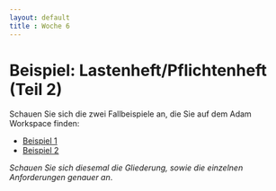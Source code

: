 ```yaml
---
layout: default
title : Woche 6
---
```

# Beispiel: Lastenheft/Pflichtenheft (Teil 2)

Schauen Sie sich die zwei Fallbeispiele an, die Sie auf dem Adam Workspace finden:

* [Beispiel 1](https://adam.unibas.ch/goto_adam_file_1684713_download.html) 
* [Beispiel 2](https://adam.unibas.ch/goto_adam_file_1629482_download.html) 

*Schauen Sie sich diesemal die Gliederung, sowie die einzelnen Anforderungen genauer an*.